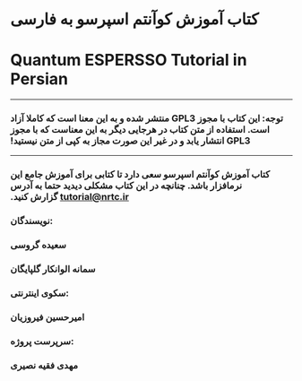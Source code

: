 # ‫کتاب آموزش کوآنتم اسپرسو به فارسی‬

# 

# ‭Quantum ESPERSSO Tutorial in Persian‬

---

### ‫توجه: این کتاب با مجوز GPL3 منتشر شده و به این معنا است که کاملا آزاد است. استفاده از متن کتاب در هرجایی دیگر به این معناست که با مجوز GPL3 انتشار یابد و در غیر این صورت مجاز به کپی از متن نیستید!‬

---

### ‫کتاب آموزش کوآنتم اسپرسو سعی دارد تا کتابی برای آموزش جامع این نرمافزار باشد. چنانچه در این کتاب مشکلی دیدید حتما به آدرس tutorial@nrtc.ir گزارش کنید.‬

### 

### نویسندگان:

### سعیده گروسی

### سمانه الوانکار گلپایگان

### سکوی اینترنتی:

### امیرحسین فیروزیان

### سرپرست پروژه:

### مهدی فقیه نصیری



